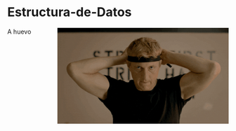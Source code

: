 # Estructura-de-Datos
A huevo
<img alt="codificando" src="https://github.com/IvanS4L4S/IvanS4L4S/blob/main/assets/bcl1.gif" width="390" height="" align="right"/>
